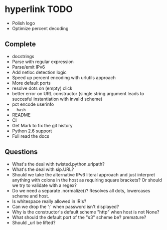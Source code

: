 # hyperlink TODO

* Polish logo
* Optimize percent decoding

## Complete

* docstrings
* Parse with regular expression
* Parse/emit IPv6
* Add netloc detection logic
* Speed up percent encoding with urlutils approach
* More default ports
* resolve dots on (empty) click
* better error on URL constructor (single string argument leads to succesful instantiation with invalid scheme)
* pct encode userinfo
* `__hash__`
* README
* CI
* Get Mark to fix the git history
* Python 2.6 support
* Full read the docs

## Questions

* What's the deal with twisted.python.urlpath?
* What's the deal with sip.URL?
* Should we take the alternative IPv6 literal approach and just
  interpret anything with colons in the host as requiring square
  brackets? Or should we try to validate with a regex?
* Do we need a separate .normalize()? Resolves all dots, lowercases scheme and host.
* Is whitespace really allowed in IRIs?
* Can we drop the ':' when password isn't displayed?
* Why is the constructor's default scheme "http" when host is not None?
* What should the default port of the "s3" scheme be? premature?
* Should _url be lifted?
